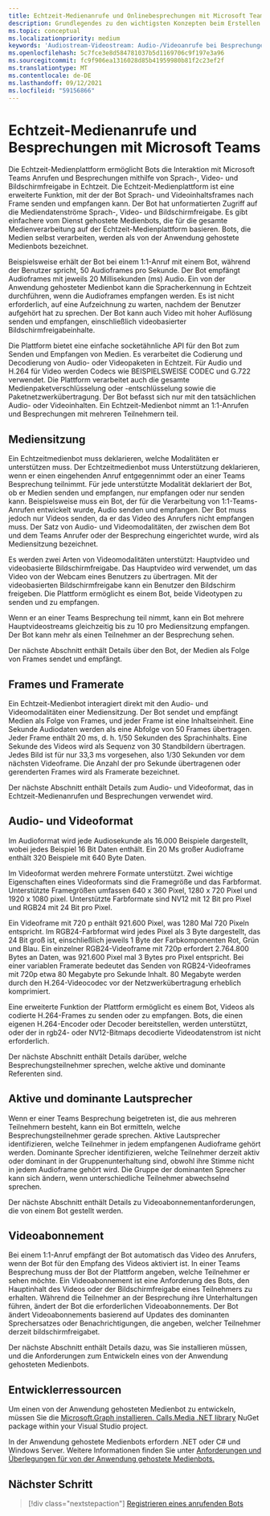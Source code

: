 ```yaml
---
title: Echtzeit-Medienanrufe und Onlinebesprechungen mit Microsoft Teams
description: Grundlegendes zu den wichtigsten Konzepten beim Erstellen eines Bots, der Audio- und Videoanrufe in Echtzeit und Onlinebesprechungen durchführen kann.
ms.topic: conceptual
ms.localizationpriority: medium
keywords: 'Audiostream-Videostream: Audio-/Videoanrufe bei Besprechungen in Echtzeit, medienanwendungsgehostete Medien, die vom Mediendienst gehostet werden'
ms.openlocfilehash: 5c7fce3e8d584781037b5d1169706c9f197e3a96
ms.sourcegitcommit: fc9f906ea1316028d85b41959980b81f2c23ef2f
ms.translationtype: MT
ms.contentlocale: de-DE
ms.lasthandoff: 09/12/2021
ms.locfileid: "59156866"
---
```

# <a name="real-time-media-calls-and-meetings-with-microsoft-teams"></a>Echtzeit-Medienanrufe und Besprechungen mit Microsoft Teams

Die Echtzeit-Medienplattform ermöglicht Bots die Interaktion mit Microsoft Teams Anrufen und Besprechungen mithilfe von Sprach-, Video- und Bildschirmfreigabe in Echtzeit. Die Echtzeit-Medienplattform ist eine erweiterte Funktion, mit der der Bot Sprach- und Videoinhaltsframes nach Frame senden und empfangen kann. Der Bot hat unformatierten Zugriff auf die Mediendatenströme Sprach-, Video- und Bildschirmfreigabe. Es gibt einfachere vom Dienst gehostete Medienbots, die für die gesamte Medienverarbeitung auf der Echtzeit-Medienplattform basieren. Bots, die Medien selbst verarbeiten, werden als von der Anwendung gehostete Medienbots bezeichnet.

Beispielsweise erhält der Bot bei einem 1:1-Anruf mit einem Bot, während der Benutzer spricht, 50 Audioframes pro Sekunde. Der Bot empfängt Audioframes mit jeweils 20 Millisekunden (ms) Audio. Ein von der Anwendung gehosteter Medienbot kann die Spracherkennung in Echtzeit durchführen, wenn die Audioframes empfangen werden. Es ist nicht erforderlich, auf eine Aufzeichnung zu warten, nachdem der Benutzer aufgehört hat zu sprechen. Der Bot kann auch Video mit hoher Auflösung senden und empfangen, einschließlich videobasierter Bildschirmfreigabeinhalte.

Die Plattform bietet eine einfache socketähnliche API für den Bot zum Senden und Empfangen von Medien. Es verarbeitet die Codierung und Decodierung von Audio- oder Videopaketen in Echtzeit. Für Audio und H.264 für Video werden Codecs wie BEISPIELSWEISE CODEC und G.722 verwendet. Die Plattform verarbeitet auch die gesamte Medienpaketverschlüsselung oder -entschlüsselung sowie die Paketnetzwerkübertragung. Der Bot befasst sich nur mit den tatsächlichen Audio- oder Videoinhalten. Ein Echtzeit-Medienbot nimmt an 1:1-Anrufen und Besprechungen mit mehreren Teilnehmern teil.

## <a name="media-session"></a>Mediensitzung

Ein Echtzeitmedienbot muss deklarieren, welche Modalitäten er unterstützen muss. Der Echtzeitmedienbot muss Unterstützung deklarieren, wenn er einen eingehenden Anruf entgegennimmt oder an einer Teams Besprechung teilnimmt. Für jede unterstützte Modalität deklariert der Bot, ob er Medien senden und empfangen, nur empfangen oder nur senden kann. Beispielsweise muss ein Bot, der für die Verarbeitung von 1:1-Teams-Anrufen entwickelt wurde, Audio senden und empfangen. Der Bot muss jedoch nur Videos senden, da er das Video des Anrufers nicht empfangen muss. Der Satz von Audio- und Videomodalitäten, der zwischen dem Bot und dem Teams Anrufer oder der Besprechung eingerichtet wurde, wird als Mediensitzung bezeichnet.

Es werden zwei Arten von Videomodalitäten unterstützt: Hauptvideo und videobasierte Bildschirmfreigabe. Das Hauptvideo wird verwendet, um das Video von der Webcam eines Benutzers zu übertragen. Mit der videobasierten Bildschirmfreigabe kann ein Benutzer den Bildschirm freigeben. Die Plattform ermöglicht es einem Bot, beide Videotypen zu senden und zu empfangen.

Wenn er an einer Teams Besprechung teil nimmt, kann ein Bot mehrere Hauptvideostreams gleichzeitig bis zu 10 pro Mediensitzung empfangen. Der Bot kann mehr als einen Teilnehmer an der Besprechung sehen.

Der nächste Abschnitt enthält Details über den Bot, der Medien als Folge von Frames sendet und empfängt.

## <a name="frames-and-frame-rate"></a>Frames und Framerate

Ein Echtzeit-Medienbot interagiert direkt mit den Audio- und Videomodalitäten einer Mediensitzung. Der Bot sendet und empfängt Medien als Folge von Frames, und jeder Frame ist eine Inhaltseinheit. Eine Sekunde Audiodaten werden als eine Abfolge von 50 Frames übertragen. Jeder Frame enthält 20 ms, d. h. 1/50 Sekunden des Sprachinhalts. Eine Sekunde des Videos wird als Sequenz von 30 Standbildern übertragen. Jedes Bild ist für nur 33,3 ms vorgesehen, also 1/30 Sekunden vor dem nächsten Videoframe. Die Anzahl der pro Sekunde übertragenen oder gerenderten Frames wird als Framerate bezeichnet.

Der nächste Abschnitt enthält Details zum Audio- und Videoformat, das in Echtzeit-Medienanrufen und Besprechungen verwendet wird.

## <a name="audio-and-video-format"></a>Audio- und Videoformat

Im Audioformat wird jede Audiosekunde als 16.000 Beispiele dargestellt, wobei jedes Beispiel 16 Bit Daten enthält. Ein 20 Ms großer Audioframe enthält 320 Beispiele mit 640 Byte Daten.

Im Videoformat werden mehrere Formate unterstützt. Zwei wichtige Eigenschaften eines Videoformats sind die Framegröße und das Farbformat. Unterstützte Framegrößen umfassen 640 x 360 Pixel, 1280 x 720 Pixel und 1920 x 1080 pixel. Unterstützte Farbformate sind NV12 mit 12 Bit pro Pixel und RGB24 mit 24 Bit pro Pixel.

Ein Videoframe mit 720 p enthält 921.600 Pixel, was 1280 Mal 720 Pixeln entspricht. Im RGB24-Farbformat wird jedes Pixel als 3 Byte dargestellt, das 24 Bit groß ist, einschließlich jeweils 1 Byte der Farbkomponenten Rot, Grün und Blau. Ein einzelner RGB24-Videoframe mit 720p erfordert 2.764.800 Bytes an Daten, was 921.600 Pixel mal 3 Bytes pro Pixel entspricht. Bei einer variablen Framerate bedeutet das Senden von RGB24-Videoframes mit 720p etwa 80 Megabyte pro Sekunde Inhalt. 80 Megabyte werden durch den H.264-Videocodec vor der Netzwerkübertragung erheblich komprimiert.

Eine erweiterte Funktion der Plattform ermöglicht es einem Bot, Videos als codierte H.264-Frames zu senden oder zu empfangen. Bots, die einen eigenen H.264-Encoder oder Decoder bereitstellen, werden unterstützt, oder der in rgb24- oder NV12-Bitmaps decodierte Videodatenstrom ist nicht erforderlich.

Der nächste Abschnitt enthält Details darüber, welche Besprechungsteilnehmer sprechen, welche aktive und dominante Referenten sind.

## <a name="active-and-dominant-speakers"></a>Aktive und dominante Lautsprecher

Wenn er einer Teams Besprechung beigetreten ist, die aus mehreren Teilnehmern besteht, kann ein Bot ermitteln, welche Besprechungsteilnehmer gerade sprechen. Aktive Lautsprecher identifizieren, welche Teilnehmer in jedem empfangenen Audioframe gehört werden. Dominante Sprecher identifizieren, welche Teilnehmer derzeit aktiv oder dominant in der Gruppenunterhaltung sind, obwohl ihre Stimme nicht in jedem Audioframe gehört wird. Die Gruppe der dominanten Sprecher kann sich ändern, wenn unterschiedliche Teilnehmer abwechselnd sprechen.

Der nächste Abschnitt enthält Details zu Videoabonnementanforderungen, die von einem Bot gestellt werden.

## <a name="video-subscription"></a>Videoabonnement

Bei einem 1:1-Anruf empfängt der Bot automatisch das Video des Anrufers, wenn der Bot für den Empfang des Videos aktiviert ist. In einer Teams Besprechung muss der Bot der Plattform angeben, welche Teilnehmer er sehen möchte. Ein Videoabonnement ist eine Anforderung des Bots, den Hauptinhalt des Videos oder der Bildschirmfreigabe eines Teilnehmers zu erhalten. Während die Teilnehmer an der Besprechung ihre Unterhaltungen führen, ändert der Bot die erforderlichen Videoabonnements. Der Bot ändert Videoabonnements basierend auf Updates des dominanten Sprechersatzes oder Benachrichtigungen, die angeben, welcher Teilnehmer derzeit bildschirmfreigabet.

Der nächste Abschnitt enthält Details dazu, was Sie installieren müssen, und die Anforderungen zum Entwickeln eines von der Anwendung gehosteten Medienbots.

## <a name="developer-resources"></a>Entwicklerressourcen

Um einen von der Anwendung gehosteten Medienbot zu entwickeln, müssen Sie die [Microsoft.Graph installieren. Calls.Media .NET library](https://www.nuget.org/packages/Microsoft.Graph.Communications.Calls.Media/) NuGet package within your Visual Studio project.

In der Anwendung gehostete Medienbots erfordern .NET oder C# und Windows Server. Weitere Informationen finden Sie unter [Anforderungen und Überlegungen für von der Anwendung gehostete Medienbots.](requirements-considerations-application-hosted-media-bots.md#c-or-net-and-windows-server-for-development)

## <a name="next-step"></a>Nächster Schritt

> [!div class="nextstepaction"]
> [Registrieren eines anrufenden Bots](~/bots/calls-and-meetings/registering-calling-bot.md)

